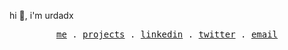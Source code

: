 hi 👋, i'm urdadx
<p align="center">
  <samp>
    <a href="https://abdulwahab.netlify.app/">me</a> .
    <a href="https://abdulwahab.netlify.app/#projects">projects</a> .
    <a href="https://www.linkedin.com/in/abdul-abass/">linkedin</a> .
    <a href="https://twitter.com/NerdyProgramme2">twitter</a> . 
    <a href="mailto:abassabdulwahab3@gmail.com	">email</a> 
  </samp>
</p>
